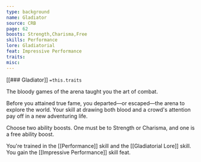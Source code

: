 ```yaml
---
type: background
name: Gladiator 
source: CRB
page: 62
boosts: Strength,Charisma,Free
skills: Performance
lore: Gladiatorial
feat: Impressive Performance
traits: 
misc: 
---
```


[[### Gladiator]]
`=this.traits`


The bloody games of the arena taught you the art of combat.

Before you attained true fame, you departed—or escaped—the arena to explore the world. Your skill at drawing both blood and a crowd's attention pay off in a new adventuring life.

Choose two ability boosts. One must be to Strength or Charisma, and one is a free ability boost.

You're trained in the [[Performance]] skill and the [[Gladiatorial Lore]] skill. You gain the [[Impressive Performance]] skill feat.

